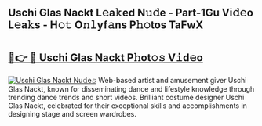 ## Uschi Glas Nackt L𝚎a𝚔ed N𝚞𝚍e - Part-1Gu Vi𝚍𝚎o L𝚎a𝚔s - H𝚘𝚝 O𝚗𝚕yf𝚊ns P𝚑𝚘tos TaFwX

# <h2><a href="http://kf2p1m.oniu.top/?m=Uschi+Glas+Nackt">🔗👉 🔴 Uschi Glas Nackt P𝚑ot𝚘𝚜 V𝚒d𝚎o</a></h2>

[![Uschi Glas Nackt Nu𝚍e𝚜](https://i.imgur.com/0qMVB7G.gif)](http://kf2p1m.oniu.top/?m=Uschi+Glas+Nackt)
Web-based artist and amusement giver Uschi Glas Nackt, known for disseminating dance and lifestyle knowledge through trending dance trends and short videos. Brilliant costume designer Uschi Glas Nackt, celebrated for their exceptional skills and accomplishments in designing stage and screen wardrobes.  
